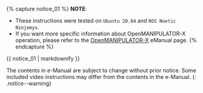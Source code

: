
{% capture notice_01 %}
**NOTE**:

- These instructions were tested on `Ubuntu 20.04` and `ROS Noetic Ninjemys`.
- If you want more specific information about OpenMANIPULATOR-X operation, please refer to the [OpenMANIPULATOR-X](/docs/en/platform/openmanipulator/) eManual page.
{% endcapture %}
<div class="notice--info">{{ notice_01 | markdownify }}</div>

The contents in e-Manual are subject to change without prior notice. Some included video instructions may differ from the contents in the e-Manual.
{: .notice--warning}
